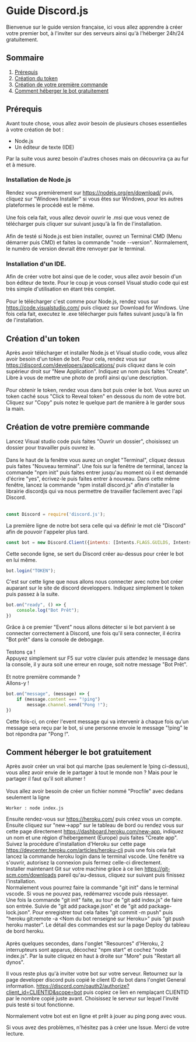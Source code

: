 # Guide Discord.js
Bienvenue sur le guide version française, ici vous allez apprendre à créer votre premier bot, à l'inviter sur des serveurs ainsi qu'à l'héberger 24h/24 gratuitement.

## Sommaire

1. [Prérequis](https://github.com/bycop/discord.js-guide/blob/master/fr.md#pr%C3%A9requis)
2. [Création du token](https://github.com/bycop/discord.js-guide/blob/master/fr.md#cr%C3%A9ation-dun-token)
3. [Création de votre première commande](https://github.com/bycop/discord.js-guide/blob/master/fr.md#cr%C3%A9ation-de-votre-premi%C3%A8re-commande)
5. [Comment héberger le bot gratuitement](https://github.com/bycop/discord.js-guide/blob/master/fr.md#comment-h%C3%A9berger-le-bot-gratuitement)

## Prérequis

Avant toute chose, vous allez avoir besoin de plusieurs choses essentielles à votre création de bot : 
- Node.js
- Un éditeur de texte (IDE)

Par la suite vous aurez besoin d'autres choses mais on découvrira ça au fur et à mesure.

### Installation de Node.js

Rendez vous premièrement sur https://nodejs.org/en/download/ puis, cliquez sur "Windows Installer" si vous êtes sur Windows, pour les autres plateformes le procédé est le même. <br><br>
Une fois cela fait, vous allez devoir ouvrir le .msi que vous venez de télécharger puis cliquer sur suivant jusqu'à la fin de l'installation.
<br><br>
Afin de testé si Node.js est bien installer, ouvrez un Terminal CMD (Menu démarrer puis CMD) et faites la commande "node --version".
Normalement, le numéro de version devrait être renvoyer par le terminal.

### Installation d'un IDE.

Afin de créer votre bot ainsi que de le coder, vous allez avoir besoin d'un bon éditeur de texte. Pour le coup je vous conseil Visual studio code qui est très simple d'utilisation en étant très complet. 
<br><br>
Pour le télécharger c'est comme pour Node.js, rendez vous sur https://code.visualstudio.com/ puis cliquez sur Download for Windows. Une fois cela fait, executez le .exe télécharger puis faites suivant jusqu'à la fin de l'installation.

## Création d'un token

Après avoir télécharger et installer Node.js et Visual studio code, vous allez avoir besoin d'un token de bot. Pour cela, rendez vous sur https://discord.com/developers/applications/ puis cliquez dans le coin supérieur droit sur "New Application". Indiquez un nom puis faites "Create". Libre à vous de mettre une photo de profil ainsi qu'une description.
<br><br>
Pour obtenir le token, rendez vous dans bot puis créer le bot. Vous aurez un token caché sous "Click to Reveal token" en dessous du nom de votre bot. Cliquez sur "Copy" puis notez le quelque part de manière à le garder sous la main.

## Création de votre première commande

Lancez Visual studio code puis faites "Ouvrir un dossier", choisissez un dossier pour travailler puis ouvrez le.
<br><br>
Dans le haut de la fenêtre vous aurez un onglet "Terminal", cliquez dessus puis faites "Nouveau terminal".
Une fois sur la fenêtre de terminal, lancez la commande "npm init" puis faites entrer jusqu'au moment où il est demandé d'écrire "yes", écrivez-le puis faites entrer à nouveau.
Dans cette même fenêtre, lancez la commande "npm install discord.js" afin d'installer la librairie discordjs qui va nous permettre de travailler facilement avec l'api Discord.
<br><br>
```javascript
const Discord = require('discord.js');
```
La première ligne de notre bot sera celle qui va définir le mot clé "Discord" afin de pouvoir l'appeler plus tard.
```javascript
const bot = new Discord.Client({intents: [Intents.FLAGS.GUILDS, Intents.FLAGS.GUILD_MESSAGES]});
```
Cette seconde ligne, se sert du Discord créer au-dessus pour créer le bot en lui même.
```javascript
bot.login("TOKEN");
```
C'est sur cette ligne que nous allons nous connecter avec notre bot créer auparant sur le site de discord developpers. Indiquez simplement le token puis passez à la suite.
```javascript
bot.on("ready", () => {
	console.log("Bot Prêt");
})
```
Grâce à ce premier "Event" nous allons détecter si le bot parvient à se connecter correctement à Discord, une fois qu'il sera connecter, il écrira "Bot prêt" dans la console de debogage.
<br><br>
Testons ça ! 
<br>
Appuyez simplement sur F5 sur votre clavier puis attendez le message dans la console, il y aura soit une erreur en rouge, soit notre message "Bot Prêt".
<br><br>
Et notre première commande ? 
<br>
Allons-y ! 
```javascript
bot.on("message", (message) => {
	if (message.content === "!ping")
		message.channel.send("Pong !");
})
```
Cette fois-ci, on créer l'event message qui va intervenir à chaque fois qu'un message sera reçu par le bot, si une personne envoie le message "!ping" le bot répondra par "Pong !".

## Comment héberger le bot gratuitement

Après avoir créer un vrai bot qui marche (pas seulement le !ping ci-dessus), vous allez avoir envie de le partager à tout le monde non ? Mais pour le partager il faut qu'il soit allumer !
<br><br>
Vous allez avoir besoin de créer un fichier nommé "Procfile" avec dedans seulement la ligne
```
Worker : node index.js
```
Ensuite rendez-vous sur https://heroku.com/ puis créez vous un compte.
Ensuite cliquez sur "new->app" sur le tableau de bord ou rendez vous sur cette page directement https://dashboard.heroku.com/new-app, indiquez un nom et une région d'hébergement (Europe) puis faites "Create app".
<br>
Suivez la procédure d'installation d'Heroku sur cette page https://devcenter.heroku.com/articles/heroku-cli
puis une fois cela fait lancez la commande heroku login dans le terminal vscode. Une fenêtre va s'ouvrir, autorisez la connexion puis fermez celle-ci directement.
<br>
Installer maintenant Git sur votre machine grâce à ce lien https://git-scm.com/downloads pareil qu'au-dessus, cliquez sur suivant puis finissez l'installation.
<br>
Normalement vous pourrez faire la commande "git init" dans le terminal vscode. Si vous ne pouvez pas, redémarrez vscode puis réessayer.
<br>
Une fois la commande "git init" faite, au tour de "git add index.js" de faire son entrée. Suivie de "git add package.json" et de "git add package-lock.json".
Pour enregistrer tout cela faites "git commit -m push" puis "heroku git:remote -a <Nom du bot renseigné sur Heroku>" puis "git push heroku master". Le détail des commandes est sur la page Deploy du tableau de bord heroku.
<br><br>
Après quelques secondes, dans l'onglet "Resources" d'Heroku, 2 interrupteurs sont apparus, décochez "npm start" et cochez "node index.js". Par la suite cliquez en haut à droite sur "More" puis "Restart all dynos".

Il vous reste plus qu'à inviter votre bot sur votre serveur. Retournez sur la page developer discord puis copié le client ID du bot dans l'onglet General information. https://discord.com/oauth2/authorize?client_id=CLIENTID&scope=bot puis copiez ce lien en remplaçant CLIENTID par le nombre copié juste avant. Choisissez le serveur sur lequel l'invité puis testé si tout fonctionne.

Normalement votre bot est en ligne et prêt à jouer au ping pong avec vous.

Si vous avez des problèmes, n'hésitez pas à créer une Issue.
Merci de votre lecture.
